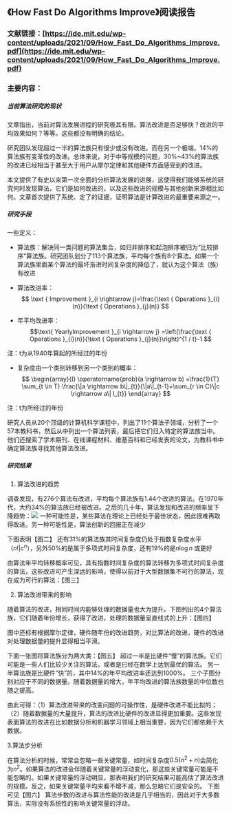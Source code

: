## 《How Fast Do Algorithms Improve》阅读报告
### 文献链接：[https://ide.mit.edu/wp-content/uploads/2021/09/How_Fast_Do_Algorithms_Improve.pdf](https://ide.mit.edu/wp-content/uploads/2021/09/How_Fast_Do_Algorithms_Improve.pdf)
### 主要内容：
##### 当前算法研究的现状

文章指出，当前对算法发展进程的研究极其有限。算法改进是否足够快？改进的平均效果如何？等等。这些都没有明确的结论。

研究团队发现超过一半的算法族只有很少或没有改进。而在另一个极端，14%的算法族有变革性的改进。总体来说，对于中等规模的问题，30%~43%的算法族的改进已经相当于甚至大于用户从摩尔定律和其他硬件方面感受到的改进。

本文提供了有史以来第一次全面的分析算法发展的进展，这使得我们能够系统的研究何时发现算法，它们是如何改进的，以及这些改进的规模与其他创新来源相比如何。文章首次提供了系统、定了的证据，证明算法是计算改进的最重要来源之一。

##### 研究手段
一些定义：
* 算法族：解决同一类问题的算法集合，如归并排序和起泡排序被归为“比较排序”算法族。研究团队划分了113个算法族，平均每个族有8个算法。如果一个算法族里面某个算法的最坏渐进时间复杂度的降低了，就认为这个算法（族）有改进


* 算法改进率：
$$
\text { Improvement }_{i \rightarrow j}=\frac{\text { Operations }_{i}(n)}{\text { Operations }_{j}(n)}
$$

* 年平均改进率：
$$\text{ YearlyImprovement }_{i \rightarrow j} =\left(\frac{\text { Operations }_{i}(n)}{\text { Operations }_{j}(n)}\right)^{1 / t}-1
$$

注：t为从1940年算起的所经过的年份

* 复杂度由一个类别转移到另一个类别的概率：
$$
\begin{array}{l}
\operatorname{prob}(a \rightarrow b) =\frac{1}{T} \sum_{t \in T} \frac{\|a \rightarrow b\|_{t}}{\|a\|_{t-1}+\sum_{r \in C}\|c \rightarrow a\| l_{t}}
\end{array}
$$

注：t为所经过的年份


研究人员从20个顶级的计算机科学课程中，列出了11个算法子领域，分析了一个57本教科书，然后从中列出一个算法列表，最后把它们归入特定的算法族当中。他们还搜索了学术期刊、在线课程材料、维基百科和已经发表的论文，为教科书中确定算法族寻找其他算法改进。

##### 研究结果

1. 算法改进的趋势

调查发现，有276个算法有改进，平均每个算法族有1.44个改进的算法。在1970年代，大约34%的算法族已经被改进。之后的几十年，算法发现和改进的频率呈下降趋势：![](./image/微信图片_20210924233804.png)
一种可能性是，某些算法在理论上已经处于最佳状态，因此很难再取得改进。另一种可能性是，算法创新的回报正在减少

下图表明【图二】
还有31%的算法族其时间复杂度仍处于指数复杂度水平（$n ! | c^{n}$），另外50%的是属于多项式时间复杂度，还有19%的是$n \log n$ 或更好

由算法年平均转移概率可见，具有指数时间复杂度的算法转移为多项式时间复杂度的算法，这些改进可产生深远的影响，使得以前对于大型数据集不可行的算法，现在成为可行的算法：【图三】

2. 算法改进带来的影响

随着算法的改进，相同时间内能够处理的数据量也大为提升。下图列出的4个算法族，它们随着年份增长，获得了改进，处理的数据量呈直线式的上升：【图四】

图中还标有根据摩尔定律，硬件随年份的改进趋势，对比算法的改进，硬件的改进对处理数据量的提升显得相当平滑。

下面一张图将算法族分为两大类：【图五】
超过一半是比硬件“慢”的算法族。它们可能是一些人们比较少关注的算法，或者是已经在数学上达到最优的算法。
另一半算法族是比硬件“快”的，其中14%的年平均改进率还达到1000%。
三个子图分别对应于不同的数据量。随着数据量的增大，年平均改进的算法族数量的中位数也随之提高。

由此可得：（1）算法改进带来的改变问题的可操作性，是硬件改进不能比拟的；（2）随着数据量的大量提升，算法的改进比硬件的改进显得更加重要。这些发现表面算法的改进在比如数据分析和机器学习领域上相当重要，因为它们都依赖于大数据。


3.算法步分析

在算法分析的时候，常常会忽略一些关键常量，如时间复杂度$0.5(n^2+n)$会简化为$n^2$。如果算法的改进会伴随着关键常量的浮动变化，那这些关键常量可能是不能忽略的。如果关键常量的浮动明显，那表明我们的研究结果可能高估了算法改进的规模。反之，如果关键常量平均来看不增不减，那么忽略它们是安全的。
下图可见【图六】
算法步数的改进与算法性能的改进是几乎相当的，因此对于大多数算法，实际没有系统性的影响关键常量的浮动。